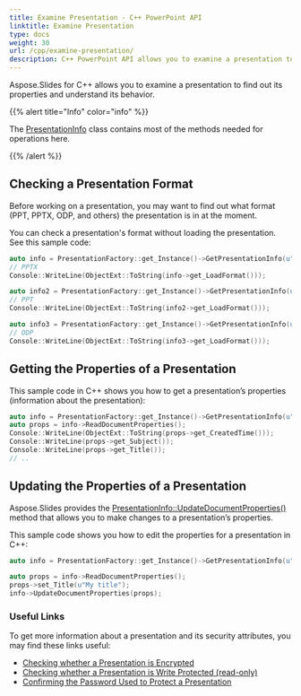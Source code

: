 ```yaml
---
title: Examine Presentation - C++ PowerPoint API
linktitle: Examine Presentation
type: docs
weight: 30
url: /cpp/examine-presentation/
description: C++ PowerPoint API allows you to examine a presentation to find out its properties and understand its behavior.
---
```


Aspose.Slides for C++ allows you to examine a presentation to find out its properties and understand its behavior. 

{{% alert title="Info" color="info" %}}

The [PresentationInfo](https://reference.aspose.com/slides/cpp/class/aspose.slides.presentation_info) class contains most of the methods needed for operations here. 

{{% /alert %}} 

## **Checking a Presentation Format**

Before working on a presentation, you may want to find out what format (PPT, PPTX, ODP, and others) the presentation is in at the moment.

You can check a presentation's format without loading the presentation. See this sample code:

``` cpp
auto info = PresentationFactory::get_Instance()->GetPresentationInfo(u"pres.pptx");
// PPTX
Console::WriteLine(ObjectExt::ToString(info->get_LoadFormat()));

auto info2 = PresentationFactory::get_Instance()->GetPresentationInfo(u"pres.ppt");
// PPT
Console::WriteLine(ObjectExt::ToString(info2->get_LoadFormat()));

auto info3 = PresentationFactory::get_Instance()->GetPresentationInfo(u"pres.odp");
// ODP
Console::WriteLine(ObjectExt::ToString(info3->get_LoadFormat()));
```

## **Getting the Properties of a Presentation**

This sample code in C++ shows you how to get a presentation’s properties (information about the presentation):

``` cpp
auto info = PresentationFactory::get_Instance()->GetPresentationInfo(u"pres.pptx");
auto props = info->ReadDocumentProperties();
Console::WriteLine(ObjectExt::ToString(props->get_CreatedTime()));
Console::WriteLine(props->get_Subject());
Console::WriteLine(props->get_Title());
// .. 
```

## **Updating the Properties of a Presentation**

Aspose.Slides provides the [PresentationInfo::UpdateDocumentProperties()](https://reference.aspose.com/slides/cpp/class/aspose.slides.presentation_info#ac9fce3667003cdb8bf05816c589a6f88) method that allows you to make changes to a presentation’s properties.

This sample code shows you how to edit the properties for a presentation in C++:

``` cpp
auto info = PresentationFactory::get_Instance()->GetPresentationInfo(u"pres.pptx");

auto props = info->ReadDocumentProperties();
props->set_Title(u"My title");
info->UpdateDocumentProperties(props);
```

### **Useful Links**

To get more information about a presentation and its security attributes, you may find these links useful:

- [Checking whether a Presentation is Encrypted](https://docs.aspose.com/slides/cpp/password-protected-presentation/#checking-whether-a-presentation-is-encrypted)
- [Checking whether a Presentation is Write Protected (read-only)](https://docs.aspose.com/slides/cpp/password-protected-presentation/#checking-whether-a-presentation-is-write-protected)
- [Confirming the Password Used to Protect a Presentation](https://docs.aspose.com/slides/cpp/password-protected-presentation/#validating-or-confirming-that-a-specific-password-has-been-used-to-protect-a-presentation)
